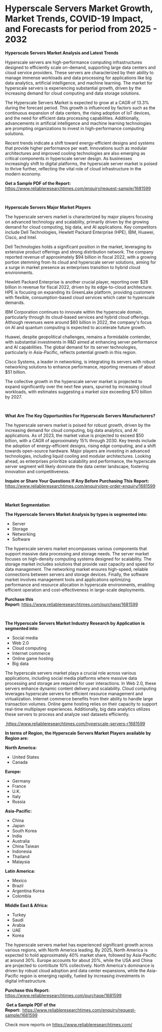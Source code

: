 <p><h1>Hyperscale Servers Market Growth, Market Trends, COVID-19 Impact, and Forecasts for period from 2025 - 2032</h1></p><p><strong>Hyperscale Servers Market Analysis and Latest Trends</strong></p>
<p><p>Hyperscale servers are high-performance computing infrastructures designed to efficiently scale on-demand, supporting large data centers and cloud service providers. These servers are characterized by their ability to manage immense workloads and data processing for applications like big data analytics, artificial intelligence, and machine learning. The market for hyperscale servers is experiencing substantial growth, driven by the increasing demand for cloud computing and data storage solutions.</p><p>The Hyperscale Servers Market is expected to grow at a CAGR of 13.3% during the forecast period. This growth is influenced by factors such as the continuous expansion of data centers, the rising adoption of IoT devices, and the need for efficient data processing capabilities. Additionally, advancements in artificial intelligence and machine learning technologies are prompting organizations to invest in high-performance computing solutions. </p><p>Recent trends indicate a shift toward energy-efficient designs and systems that provide higher performance per watt. Innovations such as modular architectures and improved cooling technologies are also emerging as critical components in hyperscale server design. As businesses increasingly shift to digital platforms, the hyperscale server market is poised to thrive further, reflecting the vital role of cloud infrastructure in the modern economy.</p></p>
<p><strong>Get a Sample PDF of the Report:&nbsp;</strong> <a href="https://www.reliableresearchtimes.com/enquiry/request-sample/1681599?utm_campaign=3227&utm_medium=2&utm_source=Github&utm_content=ia&utm_term=24032025&utm_id=hyperscale-servers">https://www.reliableresearchtimes.com/enquiry/request-sample/1681599</a></p>
<p>&nbsp;</p>
<p><strong>Hyperscale Servers Major Market Players</strong></p>
<p><p>The hyperscale servers market is characterized by major players focusing on advanced technology and scalability, primarily driven by the growing demand for cloud computing, big data, and AI applications. Key competitors include Dell Technologies, Hewlett Packard Enterprise (HPE), IBM, Huawei, Cisco, and Intel.</p><p>Dell Technologies holds a significant position in the market, leveraging its extensive product offerings and strong distribution network. The company reported revenue of approximately $94 billion in fiscal 2022, with a growing portion stemming from its cloud and hyperscale server solutions, aiming for a surge in market presence as enterprises transition to hybrid cloud environments.</p><p>Hewlett Packard Enterprise is another crucial player, reporting over $28 billion in revenue for fiscal 2022, driven by its edge-to-cloud architecture. HPE is focusing on expanding its GreenLake platform, providing customers with flexible, consumption-based cloud services which cater to hyperscale demands.</p><p>IBM Corporation continues to innovate within the hyperscale domain, particularly through its cloud-based services and hybrid cloud offerings. Although revenues were around $60 billion in 2022, the company's focus on AI and quantum computing is expected to accelerate future growth.</p><p>Huawei, despite geopolitical challenges, remains a formidable contender, with substantial investments in R&D aimed at enhancing server performance and AI capabilities. The global demand for its server technologies, particularly in Asia-Pacific, reflects potential growth in this region.</p><p>Cisco Systems, a leader in networking, is integrating its servers with robust networking solutions to enhance performance, reporting revenues of about $51 billion.</p><p>The collective growth in the hyperscale server market is projected to expand significantly over the next few years, spurred by increasing cloud workloads, with estimates suggesting a market size exceeding $70 billion by 2027.</p></p>
<p>&nbsp;</p>
<p><strong>What Are The Key Opportunities For Hyperscale Servers Manufacturers?</strong></p>
<p><p>The hyperscale servers market is poised for robust growth, driven by the increasing demand for cloud computing, big data analytics, and AI applications. As of 2023, the market value is projected to exceed $50 billion, with a CAGR of approximately 15% through 2030. Key trends include the adoption of energy-efficient designs, rising edge computing, and a shift towards open-source hardware. Major players are investing in advanced technologies, including liquid cooling and modular architectures. Looking ahead, as enterprises prioritize scalability and performance, the hyperscale server segment will likely dominate the data center landscape, fostering innovation and competitiveness.</p></p>
<p><strong>Inquire or Share Your Questions If Any Before Purchasing This Report:</strong> <a href="https://www.reliableresearchtimes.com/enquiry/pre-order-enquiry/1681599?utm_campaign=3227&utm_medium=2&utm_source=Github&utm_content=ia&utm_term=24032025&utm_id=hyperscale-servers">https://www.reliableresearchtimes.com/enquiry/pre-order-enquiry/1681599</a></p>
<p>&nbsp;</p>
<p><strong>Market Segmentation</strong></p>
<p><strong>The Hyperscale Servers Market Analysis by types is segmented into:</strong></p>
<p><ul><li>Server</li><li>Storage</li><li>Networking</li><li>Software</li></ul></p>
<p><p>The hyperscale servers market encompasses various components that support massive data processing and storage needs. The server market focuses on high-density computing systems designed for scalability. The storage market includes solutions that provide vast capacity and speed for data management. The networking market ensures high-speed, reliable connections between servers and storage devices. Finally, the software market involves management tools and applications optimizing performance and resource allocation in hyperscale environments, enabling efficient operation and cost-effectiveness in large-scale deployments.</p></p>
<p><strong>Purchase this Report:&nbsp;</strong><a href="https://www.reliableresearchtimes.com/purchase/1681599?utm_campaign=3227&utm_medium=2&utm_source=Github&utm_content=ia&utm_term=24032025&utm_id=hyperscale-servers">https://www.reliableresearchtimes.com/purchase/1681599</a></p>
<p>&nbsp;</p>
<p><strong>The Hyperscale Servers Market Industry Research by Application is segmented into:</strong></p>
<p><ul><li>Social media</li><li>Web 2.0</li><li>Cloud computing</li><li>Internet commerce</li><li>Online game hosting</li><li>Big data</li></ul></p>
<p><p>The hyperscale servers market plays a crucial role across various applications, including social media platforms where massive data processing and storage are required for user interactions. In Web 2.0, these servers enhance dynamic content delivery and scalability. Cloud computing leverages hyperscale servers for efficient resource management and virtualization. Internet commerce benefits from their ability to handle large transaction volumes. Online game hosting relies on their capacity to support real-time multiplayer experiences. Additionally, big data analytics utilizes these servers to process and analyze vast datasets efficiently.</p></p>
<p><a href="https://www.reliableresearchtimes.com/hyperscale-servers-r1681599?utm_campaign=3227&utm_medium=2&utm_source=Github&utm_content=ia&utm_term=24032025&utm_id=hyperscale-servers">&nbsp;https://www.reliableresearchtimes.com/hyperscale-servers-r1681599</a></p>
<p><strong>In terms of Region, the Hyperscale Servers Market Players available by Region are:</strong></p>
<p>
    <p> <strong> North America: </strong>
        <ul>
            <li>United States</li>
            <li>Canada</li>
        </ul>
        </p> 
    <p> <strong> Europe: </strong>
        <ul>
            <li>Germany</li>
            <li>France</li>
            <li>U.K.</li>
            <li>Italy</li>
            <li>Russia</li>
        </ul>
        </p> 
    <p> <strong> Asia-Pacific: </strong>
        <ul>
            <li>China</li>
            <li>Japan</li>
            <li>South Korea</li>
            <li>India</li>
            <li>Australia</li>
            <li>China Taiwan</li>
            <li>Indonesia</li>
            <li>Thailand</li>
            <li>Malaysia</li>
        </ul>
        </p> 
    <p> <strong> Latin America: </strong>
        <ul>
            <li>Mexico</li>
            <li>Brazil</li>
            <li>Argentina Korea</li>
            <li>Colombia</li>
        </ul>
        </p> 
    <p> <strong> Middle East & Africa: </strong>
        <ul>
            <li>Turkey</li>
            <li>Saudi</li>
            <li>Arabia</li>
            <li>UAE</li>
            <li>Korea</li>
        </ul>
    </p>
    </p>
<p><p>The hyperscale servers market has experienced significant growth across various regions, with North America leading. By 2025, North America is expected to hold approximately 40% market share, followed by Asia-Pacific at around 30%. Europe accounts for about 20%, while the USA and China are projected to contribute 10% collectively. North America's dominance is driven by robust cloud adoption and data center expansions, while the Asia-Pacific region is emerging rapidly, fueled by increasing investments in digital infrastructure.</p></p>
<p><strong>Purchase this Report: </strong><a href="https://www.reliableresearchtimes.com/purchase/1681599?utm_campaign=3227&utm_medium=2&utm_source=Github&utm_content=ia&utm_term=24032025&utm_id=hyperscale-servers">https://www.reliableresearchtimes.com/purchase/1681599</a></p>
<p>&nbsp;<strong>Get a Sample PDF of the Report:&nbsp;&nbsp;</strong><a href="https://www.reliableresearchtimes.com/enquiry/request-sample/1681599?utm_campaign=3227&utm_medium=2&utm_source=Github&utm_content=ia&utm_term=24032025&utm_id=hyperscale-servers">https://www.reliableresearchtimes.com/enquiry/request-sample/1681599</a></p>
<p><strong></strong></p>
<p>Check more reports on <a href="https://www.reliableresearchtimes.com/?utm_campaign=3227&utm_medium=2&utm_source=Github&utm_content=ia&utm_term=24032025&utm_id=hyperscale-servers">https://www.reliableresearchtimes.com/</a></p>